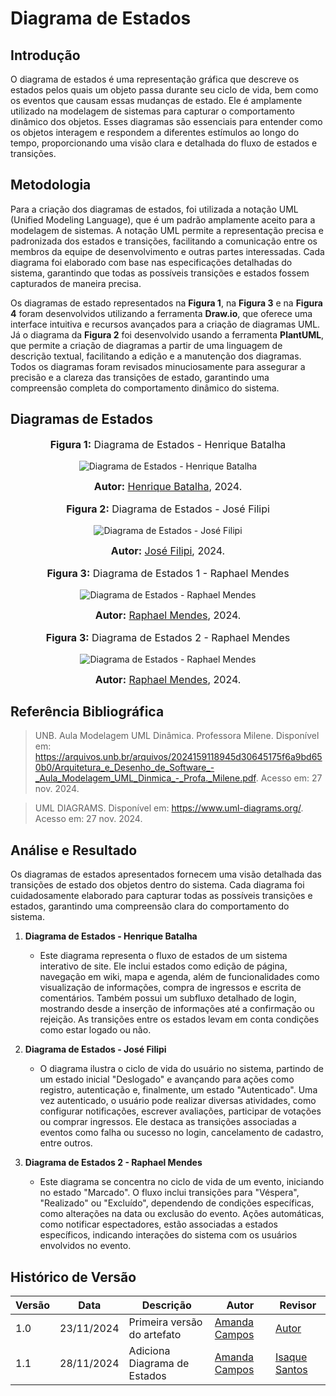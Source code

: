 # Diagrama de Estados

## Introdução

O diagrama de estados é uma representação gráfica que descreve os estados pelos quais um objeto passa durante seu ciclo de vida, bem como os eventos que causam essas mudanças de estado. Ele é amplamente utilizado na modelagem de sistemas para capturar o comportamento dinâmico dos objetos. Esses diagramas são essenciais para entender como os objetos interagem e respondem a diferentes estímulos ao longo do tempo, proporcionando uma visão clara e detalhada do fluxo de estados e transições.

## Metodologia

Para a criação dos diagramas de estados, foi utilizada a notação UML (Unified Modeling Language), que é um padrão amplamente aceito para a modelagem de sistemas. A notação UML permite a representação precisa e padronizada dos estados e transições, facilitando a comunicação entre os membros da equipe de desenvolvimento e outras partes interessadas. Cada diagrama foi elaborado com base nas especificações detalhadas do sistema, garantindo que todas as possíveis transições e estados fossem capturados de maneira precisa.

Os diagramas de estado representados na **Figura 1**, na **Figura 3** e na **Figura 4** foram desenvolvidos utilizando a ferramenta **Draw.io**, que oferece uma interface intuitiva e recursos avançados para a criação de diagramas UML. Já o diagrama da **Figura 2** foi desenvolvido usando a ferramenta **PlantUML**, que permite a criação de diagramas a partir de uma linguagem de descrição textual, facilitando a edição e a manutenção dos diagramas. Todos os diagramas foram revisados minuciosamente para assegurar a precisão e a clareza das transições de estado, garantindo uma compreensão completa do comportamento dinâmico do sistema.

## Diagramas de Estados

<div align="center">
<font size="3"><p style="text-align: center"><b>Figura 1:</b> Diagrama de Estados - Henrique Batalha </p></font>

![Diagrama de Estados - Henrique Batalha](https://raw.githubusercontent.com/UnBArqDsw2024-2/2024.2_G9_Tsirko_Entrega_02/refs/heads/main/docs/assets/Henrique_Batalha_DiagramaDeEstados.png)

<font size="3"><p style="text-align: center"><b>Autor:</b> <a href="https://github.com/HeBatalha">Henrique Batalha</a>, 2024.</p></font> 
</div>
<div align="center">
<font size="3"><p style="text-align: center"><b>Figura 2:</b> Diagrama de Estados - José Filipi</p></font>

![Diagrama de Estados - José Filipi](https://raw.githubusercontent.com/UnBArqDsw2024-2/2024.2_G9_Tsirko_Entrega_02/refs/heads/main/docs/assets/Jose_Souza_Diagrama_de_Estados.png)

<font size="3"><p style="text-align: center"><b>Autor:</b> <a href="https://github.com/JoseFilipi">José Filipi</a>, 2024.</p></font> 
</div>
<div align="center">
<font size="3"><p style="text-align: center"><b>Figura 3:</b> Diagrama de Estados 1 - Raphael Mendes</p></font>

![Diagrama de Estados - Raphael Mendes](https://raw.githubusercontent.com/UnBArqDsw2024-2/2024.2_G9_Tsirko_Entrega_02/refs/heads/main/docs/assets/Raphael_DiagramaDeEstados.png)

<font size="3"><p style="text-align: center"><b>Autor:</b> <a href="https://github.com/Raphides">Raphael Mendes</a>, 2024.</p></font> 
</div>
<div align="center">
<font size="3"><p style="text-align: center"><b>Figura 3:</b> Diagrama de Estados 2 - Raphael Mendes</p></font>

![Diagrama de Estados - Raphael Mendes](https://raw.githubusercontent.com/UnBArqDsw2024-2/2024.2_G9_Tsirko_Entrega_02/refs/heads/main/docs/assets/Raphael_DiagramaDeEstados2.png)

<font size="3"><p style="text-align: center"><b>Autor:</b> <a href="https://github.com/Raphides">Raphael Mendes</a>, 2024.</p></font> 
</div>

## Referência Bibliográfica
> UNB. Aula Modelagem UML Dinâmica. Professora Milene. Disponível em: https://arquivos.unb.br/arquivos/2024159118945d30645175f6a9bd650b0/Arquitetura_e_Desenho_de_Software_-_Aula_Modelagem_UML_Dinmica_-_Profa._Milene.pdf. Acesso em: 27 nov. 2024.

> UML DIAGRAMS. Disponível em: https://www.uml-diagrams.org/. Acesso em: 27 nov. 2024.

## Análise e Resultado

Os diagramas de estados apresentados fornecem uma visão detalhada das transições de estado dos objetos dentro do sistema. Cada diagrama foi cuidadosamente elaborado para capturar todas as possíveis transições e estados, garantindo uma compreensão clara do comportamento do sistema.

1. **Diagrama de Estados - Henrique Batalha**
    - Este diagrama representa o fluxo de estados de um sistema interativo de site. Ele inclui estados como edição de página, navegação em wiki, mapa e agenda, além de funcionalidades como visualização de informações, compra de ingressos e escrita de comentários. Também possui um subfluxo detalhado de login, mostrando desde a inserção de informações até a confirmação ou rejeição. As transições entre os estados levam em conta condições como estar logado ou não.

2. **Diagrama de Estados - José Filipi**
    - O diagrama ilustra o ciclo de vida do usuário no sistema, partindo de um estado inicial "Deslogado" e avançando para ações como registro, autenticação e, finalmente, um estado "Autenticado". Uma vez autenticado, o usuário pode realizar diversas atividades, como configurar notificações, escrever avaliações, participar de votações ou comprar ingressos. Ele destaca as transições associadas a eventos como falha ou sucesso no login, cancelamento de cadastro, entre outros.
3. **Diagrama de Estados 2 - Raphael Mendes**
    - Este diagrama se concentra no ciclo de vida de um evento, iniciando no estado "Marcado". O fluxo inclui transições para "Véspera", "Realizado" ou "Excluído", dependendo de condições específicas, como alterações na data ou exclusão do evento. Ações automáticas, como notificar espectadores, estão associadas a estados específicos, indicando interações do sistema com os usuários envolvidos no evento.



## Histórico de Versão

| Versão | Data       | Descrição                                      | Autor               | Revisor               |
|--------|------------|------------------------------------------------|---------------------|-----------------------|
| 1.0    | 23/11/2024 | Primeira versão do artefato                    | [Amanda Campos](https://github.com/acamposs) | [Autor](https://github.com/autor) |
| 1.1    | 28/11/2024 | Adiciona Diagrama de Estados                   | [Amanda Campos](https://github.com/acamposs) | [Isaque Santos](https://github.com/IsaqueSH) |